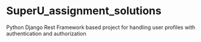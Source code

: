 # SuperU_assignment_solutions
Python Django Rest Framework based project for handling user profiles with authentication and authorization
